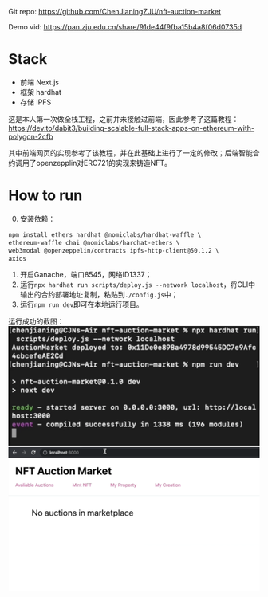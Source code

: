 Git repo: https://github.com/ChenJianingZJU/nft-auction-market

Demo vid: https://pan.zju.edu.cn/share/91de44f9fba15b4a8f06d0735d

# Stack
- 前端 Next.js
- 框架 hardhat
- 存储 IPFS

这是本人第一次做全栈工程，之前并未接触过前端，因此参考了这篇教程：
https://dev.to/dabit3/building-scalable-full-stack-apps-on-ethereum-with-polygon-2cfb

其中前端网页的实现参考了该教程，并在此基础上进行了一定的修改；后端智能合约调用了openzepplin对ERC721的实现来铸造NFT。

# How to run
0. 安装依赖：
```
npm install ethers hardhat @nomiclabs/hardhat-waffle \
ethereum-waffle chai @nomiclabs/hardhat-ethers \
web3modal @openzeppelin/contracts ipfs-http-client@50.1.2 \
axios
```
1. 开启Ganache，端口8545，网络ID1337；
2. 运行`npx hardhat run scripts/deploy.js --network localhost`，将CLI中输出的合约部署地址复制，粘贴到`./config.js`中；
3. 运行`npm run dev`即可在本地运行项目。

运行成功的截图：
![](success_cli.png)
![](success_web.png)